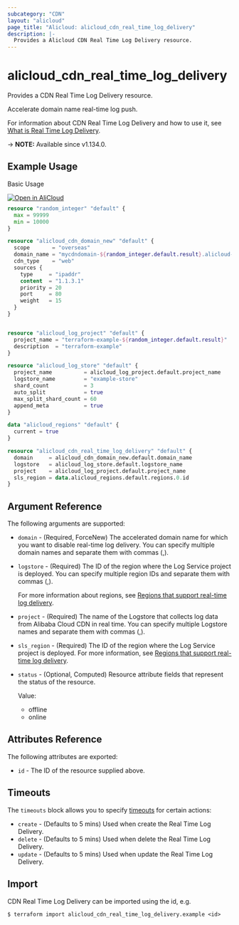 ```yaml
---
subcategory: "CDN"
layout: "alicloud"
page_title: "Alicloud: alicloud_cdn_real_time_log_delivery"
description: |-
  Provides a Alicloud CDN Real Time Log Delivery resource.
---
```


# alicloud_cdn_real_time_log_delivery

Provides a CDN Real Time Log Delivery resource.

Accelerate domain name real-time log push.

For information about CDN Real Time Log Delivery and how to use it, see [What is Real Time Log Delivery](https://www.alibabacloud.com/help/en/cdn/developer-reference/api-cdn-2018-05-10-createrealtimelogdelivery).

-> **NOTE:** Available since v1.134.0.

## Example Usage

Basic Usage

<div style="display: block;margin-bottom: 40px;"><div class="oics-button" style="float: right;position: absolute;margin-bottom: 10px;">
  <a href="https://api.aliyun.com/terraform?resource=alicloud_cdn_real_time_log_delivery&exampleId=63f84f4b-707f-6281-1841-733021627c67951707c1&activeTab=example&spm=docs.r.cdn_real_time_log_delivery.0.63f84f4b70&intl_lang=EN_US" target="_blank">
    <img alt="Open in AliCloud" src="https://img.alicdn.com/imgextra/i1/O1CN01hjjqXv1uYUlY56FyX_!!6000000006049-55-tps-254-36.svg" style="max-height: 44px; max-width: 100%;">
  </a>
</div></div>

```terraform
resource "random_integer" "default" {
  max = 99999
  min = 10000
}

resource "alicloud_cdn_domain_new" "default" {
  scope       = "overseas"
  domain_name = "mycdndomain-${random_integer.default.result}.alicloud-provider.cn"
  cdn_type    = "web"
  sources {
    type     = "ipaddr"
    content  = "1.1.3.1"
    priority = 20
    port     = 80
    weight   = 15
  }
}


resource "alicloud_log_project" "default" {
  project_name = "terraform-example-${random_integer.default.result}"
  description  = "terraform-example"
}

resource "alicloud_log_store" "default" {
  project_name          = alicloud_log_project.default.project_name
  logstore_name         = "example-store"
  shard_count           = 3
  auto_split            = true
  max_split_shard_count = 60
  append_meta           = true
}

data "alicloud_regions" "default" {
  current = true
}

resource "alicloud_cdn_real_time_log_delivery" "default" {
  domain     = alicloud_cdn_domain_new.default.domain_name
  logstore   = alicloud_log_store.default.logstore_name
  project    = alicloud_log_project.default.project_name
  sls_region = data.alicloud_regions.default.regions.0.id
}
```

## Argument Reference

The following arguments are supported:
* `domain` - (Required, ForceNew) The accelerated domain name for which you want to disable real-time log delivery. You can specify multiple domain names and separate them with commas (,).
* `logstore` - (Required) The ID of the region where the Log Service project is deployed. You can specify multiple region IDs and separate them with commas (,).

  For more information about regions, see [Regions that support real-time log delivery](https://www.alibabacloud.com/help/en/doc-detail/144883.html).
* `project` - (Required) The name of the Logstore that collects log data from Alibaba Cloud CDN in real time. You can specify multiple Logstore names and separate them with commas (,).
* `sls_region` - (Required) The ID of the region where the Log Service project is deployed. For more information, see [Regions that support real-time log delivery](https://www.alibabacloud.com/help/en/doc-detail/144883.html).
* `status` - (Optional, Computed) Resource attribute fields that represent the status of the resource.

  Value:
  - offline
  - online

## Attributes Reference

The following attributes are exported:
* `id` - The ID of the resource supplied above.

## Timeouts

The `timeouts` block allows you to specify [timeouts](https://developer.hashicorp.com/terraform/language/resources/syntax#operation-timeouts) for certain actions:
* `create` - (Defaults to 5 mins) Used when create the Real Time Log Delivery.
* `delete` - (Defaults to 5 mins) Used when delete the Real Time Log Delivery.
* `update` - (Defaults to 5 mins) Used when update the Real Time Log Delivery.

## Import

CDN Real Time Log Delivery can be imported using the id, e.g.

```shell
$ terraform import alicloud_cdn_real_time_log_delivery.example <id>
```
